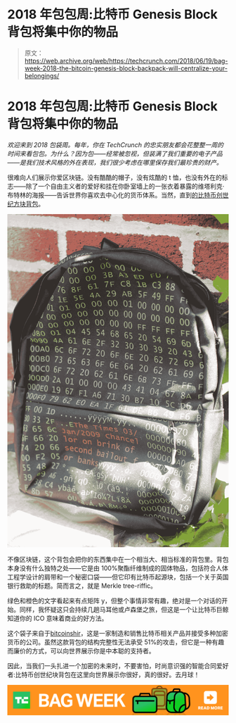 # 2018 年包包周:比特币 Genesis Block 背包将集中你的物品 

> 原文：<https://web.archive.org/web/https://techcrunch.com/2018/06/19/bag-week-2018-the-bitcoin-genesis-block-backpack-will-centralize-your-belongings/>

# 2018 年包包周:比特币 Genesis Block 背包将集中你的物品

*欢迎来到 2018 包袋周。每年，你在 TechCrunch 的忠实朋友都会花整整一周的时间来看包包。为什么？因为包——经常被忽视，但装满了我们重要的电子产品——是我们技术风格的外在表现，我们很少考虑在哪里保存我们最珍贵的财产。*

很难向人们展示你爱区块链。没有酷酷的帽子，没有炫酷的 t 恤，也没有外在的标志——除了一个自由主义者的爱好和挂在你卧室墙上的一张衣着暴露的维塔利克·布特林的海报——告诉世界你喜欢去中心化的货币体系。当然，直到[的比特币创世纪方块背包](https://web.archive.org/web/20221210052752/https://bitcoinshirt.co/shop/backpacks/bitcoin-genesis-block-backpack/)。

![](img/dc433478585738513a82c66f9a31c517.png)

不像区块链，这个背包会把你的东西集中在一个相当大、相当标准的背包里。背包本身没有什么独特之处——它是由 100%聚酯纤维制成的固体物品，包括符合人体工程学设计的肩带和一个秘密口袋——但它印有比特币起源块，包括一个关于英国银行救助的标题。简而言之，就是 Merkle tree-riffic。

绿色和橙色的文字看起来有点矩阵 y，但整个事情非常有趣，绝对是一个对话的开始。同样，我怀疑这只会持续几趟马耳他或卢森堡之旅，但这是一个让比特币巨鲸知道你的 ICO 意味着商业的好方法。

这个袋子来自于[bitcoinshir](https://web.archive.org/web/20221210052752/https://bitcoinshirt.co/)，这是一家制造和销售比特币相关产品并接受多种加密货币的公司。虽然这款背包的结构完整性无法承受 51%的攻击，但它是一种有趣而廉价的方式，可以向世界展示你是中本聪的支持者。

因此，当我们一头扎进一个加密的未来时，不要害怕，时尚意识强的智能合同爱好者:比特币创世纪块背包在这里向世界展示你很好，真的很好。去月球！

[![bag week 2018](img/d765ac3bf9752455001d3616cdc49a80.png)](https://web.archive.org/web/20221210052752/https://techcrunch.com/tag/bag-week-2018/)